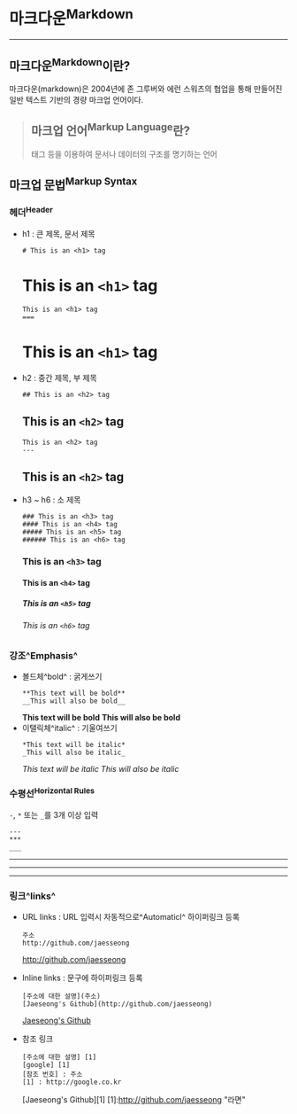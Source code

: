 # 마크다운<sup>Markdown</sup>
------------
마크다운<sup>Markdown</sup>이란?
------------
마크다운(markdown)은 2004년에 존 그루버와 에런 스워츠의 협업을 통해 만들어진 일반 텍스트 기반의 경량 마크업 언어이다.

> 마크업 언어<sup>Markup Language</sup>란?
> ----------
> 태그 등을 이용하여 문서나 데이터의 구조를 명기하는 언어

마크업 문법<sup>Markup Syntax</sup>
----
### 헤더<sup>Header</sup>
- h1 : 큰 제목, 문서 제목
  ```
  # This is an <h1> tag
  ```
  # This is an `<h1>` tag
  ```
  This is an <h1> tag
  ===
  ```
  This is an `<h1>` tag
  ===
- h2 : 중간 제목, 부 제목
  ```
  ## This is an <h2> tag
  ```
  ## This is an `<h2>` tag
  ```
  This is an <h2> tag
  ---
  ```
  This is an `<h2>` tag
  ---
- h3 ~ h6 : 소 제목
  ```
  ### This is an <h3> tag
  #### This is an <h4> tag
  ##### This is an <h5> tag
  ###### This is an <h6> tag
  ```
  ### This is an `<h3>` tag
  #### This is an `<h4>` tag
  ##### This is an `<h5>` tag
  ###### This is an `<h6>` tag

### 강조^Emphasis^
- 볼드체^bold^ : 굵게쓰기
  ```
  **This text will be bold**
  __This will also be bold__
  ```
  **This text will be bold**
  __This will also be bold__
- 이탤릭체^italic^ : 기울여쓰기
  ```
  *This text will be italic*
  _This will also be italic_
  ```
  *This text will be italic*
  _This will also be italic_


### 수평선<sup>Horizontal Rules</sup>
`-`, `*` 또는 `_`를 3개 이상 입력
```
---
***
___
```
---
***
___

### 링크^links^
- URL links : URL 입력시 자동적으로^Automaticl^ 하이퍼링크 등록
  ```
  주소
  http://github.com/jaesseong
  ```
  http://github.com/jaesseong
- Inline links : 문구에 하이퍼링크 등록
  ```
  [주소에 대한 설명](주소)
  [Jaeseong's Github](http://github.com/jaesseong)
  ```
  [Jaeseong's Github](http://github.com/jaesseong)
- 참조 링크
  ```
  [주소에 대한 설명] [1]
  [google] [1]
  [참조 번호] : 주소
  [1] : http://google.co.kr
  ```
  
  [Jaeseong's Github][1]
  [1]:http://github.com/jaesseong "라면"
  
  
  
